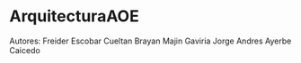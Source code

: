 # ArquitecturaAOE
Autores:
Freider Escobar Cueltan
Brayan Majin Gaviria
Jorge Andres Ayerbe Caicedo
